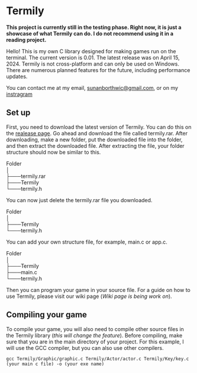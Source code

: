 # Termily

**This project is currently still in the testing phase. Right now, it is just a showcase of what Termily can do. I do not recommend using it in a reading project.**

Hello! This is my own C library designed for making games run on the terminal. The current version is 0.01. The latest release was on April 15, 2024. Termily is not cross-platform and can only be used on Windows. There are numerous planned features for the future, including performance updates.

You can contact me at my email, sunanborthwic@gmail.com, or on my [instragram](https://www.instagram.com/nongtajkrub/)

## Set up

First, you need to download the latest version of Termily. You can do this on the [realease page](https://github.com/Nongtajkrub/Termily/releases/tag/v0.01-pre_alpha). Go ahead and download the file called termily.rar. After downloading, make a new folder, put the downloaded file into the folder, and then extract the downloaded file. After extracting the file, your folder structure should now be similar to this. 

Folder  
│  
├───termily.rar  
├───Termily  
└───termily.h  

You can now just delete the termily.rar file you downloaded.

Folder  
│  
├───Termily  
└───termily.h  

You can add your own structure file, for example, main.c or app.c.

Folder  
│  
├───Termily  
├───main.c  
└───termily.h  

Then you can program your game in your source file. For a guide on how to use Termily, please visit our wiki page (_Wiki page is being work on_).

## Compiling your game

To compile your game, you will also need to compile other source files in the Termily library (_this will change the feature_). Before compiling, make sure that you are in the main directory of your project. For this example, I will use the GCC compiler, but you can also use other compilers.

```
gcc Termily/Graphic/graphic.c Termily/Actor/actor.c Termily/Key/key.c (your main c file) -o (your exe name)
```
